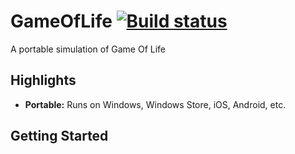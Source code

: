 # GameOfLife [![Build status](https://ci.appveyor.com/api/projects/status/mya78itqrtvbte5o?retina=true)](https://ci.appveyor.com/project/ChillyFlashER/gameoflife)
A portable simulation of Game Of Life

## Highlights
- **Portable:** Runs on Windows, Windows Store, iOS, Android, etc.

## Getting Started

